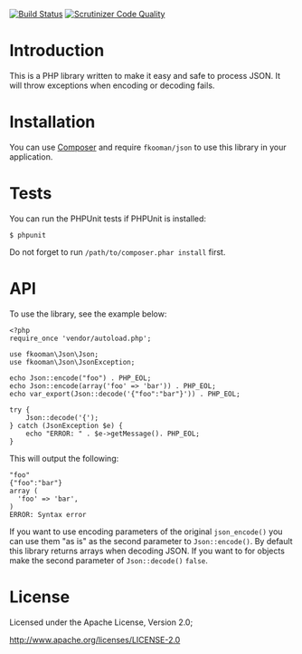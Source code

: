 [![Build Status](https://travis-ci.org/fkooman/php-lib-json.svg?branch=master)](https://travis-ci.org/fkooman/php-lib-json)
[![Scrutinizer Code Quality](https://scrutinizer-ci.com/g/fkooman/php-lib-json/badges/quality-score.png?b=master)](https://scrutinizer-ci.com/g/fkooman/php-lib-json/?branch=master)

# Introduction
This is a PHP library written to make it easy and safe to process JSON. It will
throw exceptions when encoding or decoding fails.

# Installation
You can use [Composer](https://getcomposer.org) and require `fkooman/json` to 
use this library in your application.

# Tests
You can run the PHPUnit tests if PHPUnit is installed:

    $ phpunit

Do not forget to run `/path/to/composer.phar install` first.

# API
To use the library, see the example below:

    <?php
    require_once 'vendor/autoload.php';

    use fkooman\Json\Json;
    use fkooman\Json\JsonException;

    echo Json::encode("foo") . PHP_EOL;
    echo Json::encode(array('foo' => 'bar')) . PHP_EOL;
    echo var_export(Json::decode('{"foo":"bar"}')) . PHP_EOL;

    try {
        Json::decode('{');
    } catch (JsonException $e) {
        echo "ERROR: " . $e->getMessage(). PHP_EOL;
    }

This will output the following:

    "foo"
    {"foo":"bar"}
    array (
      'foo' => 'bar',
    )
    ERROR: Syntax error

If you want to use encoding parameters of the original `json_encode()` you can
use them "as is" as the second parameter to `Json::encode()`. By default this
library returns arrays when decoding JSON. If you want to for objects make the
second parameter of `Json::decode()` `false`.

# License
Licensed under the Apache License, Version 2.0;

   http://www.apache.org/licenses/LICENSE-2.0
